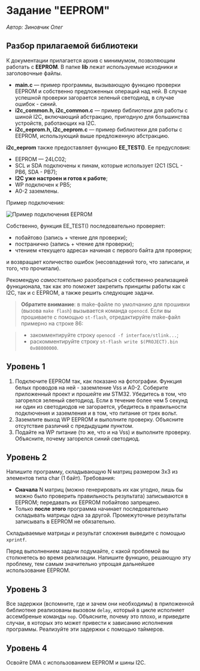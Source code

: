 # Задание "EEPROM"

*Автор: Зиновчик Олег*

## Разбор прилагаемой библиотеки

К документации прилагается архив с минимумом, позволяющим работать с **EEPROM**. В папке **lib** лежат используемые исходники и заголовочные файлы.

- **main.c** — пример программы, вызывающую функцию проверки EEPROM и собственно предложенных операций над ней. В случае успешной проверки загорается зеленый светодиод, в случае ошибок - синий.
- **i2c_common.h, i2c_common.c** — пример библиотеки для работы с шиной I2C, включающий абстракцию, пригодную для большинства устройств, работающих на I2C.
- **i2c_eeprom.h, i2c_eeprom.c** — пример библиотеки для работы с EEPROM, использующий выше предложенную абстракцию.

**i2c_eeprom** также предоставляет функцию **EE_TEST()**. Ее предусловия:

- EEPROM — 24LC02;
- SCL и SDA подключены к пинам, которые использует I2C1 (SCL - PB6, SDA - PB7);
- **I2C уже настроен и готов к работе**;
- WP подключен к PB5;
- A0-2 заземлены.

Пример подключения:

![Пример подключения EEPROM](png/connection.png "Пример подключения EEPROM; фото: Токарев Андрей")

Собственно, функция EE_TEST() последовательно проверяет:

- побайтово (запись + чтение для проверки);
- постранично (запись + чтение для проверки);
- чтением «текущего адреса» начиная с первого байта для проверки;

и возвращает количество ошибок (несовпадений того, что записали, и того, что прочитали).

Рекомендую *самостоятельно* разобраться с собственно реализацией функционала, так как это поможет закрепить принципы работы как с I2C, так и с EEPROM, а также решить следующие задачи.

>**Обратите внимание**: в make-файле по умолчанию для прошивки (вызова `make flash`) вызывается команда `openocd`. Если вы прошиваете с помощью `st-flash`, отредактируйте make-файл примерно на строке 86:

>- закомментируйте строку	`openocd -f interface/stlink...`;
>- раскомментируйте строку	`st-flash write $(PROJECT).bin 0x08000000`.

## Уровень 1

1. Подключите EEPROM так, как показано на фотографии. Функция белых проводов на ней - заземление Vss и A0-2. Соберите приложенный проект и прошейте им STM32. Убедитесь в том, что загорелся зеленый светодиод. Если в течение более чем 5 секунд ни один из светодиодов не загорается, убедитесь в правильности подключения и заземления и в том, что питание от трех вольт.
2. Заземлите выход WP EEPROM и выполните проверку. Объясните отсутствие различий с предыдущим пунктом.
3. Подайте на WP питание (то же, что и на Vss) и выполните проверку. Объясните, почему загорелся синий светодиод.

## Уровень 2

Напишите программу, складывающую N матриц размером 3x3 из элементов типа char (1 байт). Требования:

- **Сначала** N матриц  (можно генерировать их как угодно, лишь бы можно было проверить правильность результата) записываются в EEPROM; передавать их EEPROM побайтово запрещено.
- Только **после этого** программа начинает последовательно складывать матрицы одна за другой. Промежуточные результаты записывать в EEPROM не обязательно.

Складываемые матрицы и результат сложения выведите с помощью `xprintf`.

Перед выполнением задачи подумайте, с какой проблемой вы столкнетесь во время реализации. Напишите функцию, решающую эту проблему, тем самым значительно упрощая дальнейшее использование EEPROM.

## Уровень 3

Все задержки (вспомните, где и зачем они необходимы) в приложенной библиотеке реализованы вызовом `delay`, который в цикле исполняет ассембреные команды `nop`. Объясните, почему это плохо, и приведите случаи, в которых это может привести к зависанию исполнения программы. Реализуйте эти задержки с помощью таймеров.

## Уровень 4

Освойте DMA с использованием EEPROM и шины I2C.
